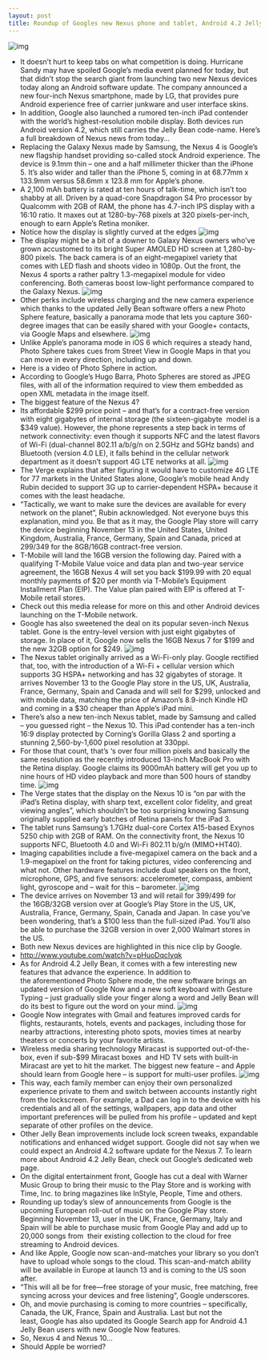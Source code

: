 ```yaml
---
layout: post
title: Roundup of Googles new Nexus phone and tablet, Android 4.2 Jelly Bean
---
```

![img](http://media.idownloadblog.com/wp-content/uploads/2012/10/Nexus-devices-stack-Nexus-4-Nexus-7-Nexus-10.jpg)
* It doesn’t hurt to keep tabs on what competition is doing. Hurricane Sandy may have spoiled Google’s media event planned for today, but that didn’t stop the search giant from launching two new Nexus devices today along an Android software update. The company announced a new four-inch Nexus smartphone, made by LG, that provides pure Android experience free of carrier junkware and user interface skins.
* In addition, Google also launched a rumored ten-inch iPad contender with the world’s highest-resolution mobile display. Both devices run Android version 4.2, which still carries the Jelly Bean code-name. Here’s a full breakdown of Nexus news from today…
* Replacing the Galaxy Nexus made by Samsung, the Nexus 4 is Google’s new flagship handset providing so-called stock Android experience. The device is 9.1mm thin – one and a half millimeter thicker than the iPhone 5. It’s also wider and taller than the iPhone 5, coming in at 68.77mm x 133.9mm versus 58.6mm x 123.8 mm for Apple’s phone.
* A 2,100 mAh battery is rated at ten hours of talk-time, which isn’t too shabby at all. Driven by a quad-core Snapdragon S4 Pro processor by Qualcomm with 2GB of RAM, the phone has 4.7-inch IPS display with a 16:10 ratio. It maxes out at 1280-by-768 pixels at 320 pixels-per-inch, enough to earn Apple’s Retina moniker.
* Notice how the display is slightly curved at the edges
![img](http://media.idownloadblog.com/wp-content/uploads/2012/10/Nexus-4-two-up-profile-angled.jpg)
* The display might be a bit of a downer to Galaxy Nexus owners who’ve grown accustomed to its bright Super AMOLED HD screen at 1,280-by-800 pixels. The back camera is of an eight-megapixel variety that comes with LED flash and shoots video in 1080p. Out the front, the Nexus 4 sports a rather paltry 1.3-megapixel module for video conferencing. Both cameras boost low-light performance compared to the Galaxy Nexus.
![img](http://media.idownloadblog.com/wp-content/uploads/2012/10/Nexus-4-two-up-front-back-portrait.jpg)
* Other perks include wireless charging and the new camera experience which thanks to the updated Jelly Bean software offers a new Photo Sphere feature, basically a panorama mode that lets you capture 360-degree images that can be easily shared with your Google+ contacts, via Google Maps and elsewhere.
![img](http://media.idownloadblog.com/wp-content/uploads/2012/10/Nexus-4-Photo-Sphere.jpg)
* Unlike Apple’s panorama mode in iOS 6 which requires a steady hand, Photo Sphere takes cues from Street View in Google Maps in that you can move in every direction, including up and down.
* Here is a video of Photo Sphere in action.
* According to Google’s Hugo Barra, Photo Spheres are stored as JPEG files, with all of the information required to view them embedded as open XML metadata in the image itself.
* The biggest feature of the Nexus 4?
* Its affordable $299 price point – and that’s for a contract-free version with eight gigabytes of internal storage (the sixteen-gigabyte  model is a $349 value). However, the phone represents a step back in terms of network connectivity: even though it supports NFC and the latest flavors of Wi-Fi (dual-channel 802.11 a/b/g/n on 2.5GHz and 5GHz bands) and Bluetooth (version 4.0 LE), it falls behind in the cellular network department as it doesn’t support 4G LTE networks at all.
![img](http://media.idownloadblog.com/wp-content/uploads/2012/10/Nexus-4-three-up.jpg)
* The Verge explains that after figuring it would have to customize 4G LTE for 77 markets in the United States alone, Google’s mobile head Andy Rubin decided to support 3G up to carrier-dependent HSPA+ because it comes with the least headache.
* “Tactically, we want to make sure the devices are available for every network on the planet”, Rubin acknowledged. Not everyone buys this explanation, mind you. Be that as it may, the Google Play store will carry the device beginning November 13 in the United States, United Kingdom, Australia, France, Germany, Spain and Canada, priced at $299/$349 for the 8GB/16GB contract-free version.
* T-Mobile will land the 16GB version the following day. Paired with a qualifying T-Mobile Value voice and data plan and two-year service agreement, the 16GB Nexus 4 will set you back $199.99 with 20 equal monthly payments of $20 per month via T-Mobile’s Equipment Installment Plan (EIP). The Value plan paired with EIP is offered at T-Mobile retail stores.
* Check out this media release for more on this and other Android devices launching on the T-Mobile network.
* Google has also sweetened the deal on its popular seven-inch Nexus tablet. Gone is the entry-level version with just eight gigabytes of storage. In place of it, Google now sells the 16GB Nexus 7 for $199 and the new 32GB option for $249.
![img](http://media.idownloadblog.com/wp-content/uploads/2012/07/Google-Nexus-7-three-up-front-back-profile.jpg)
* The Nexus tablet originally arrived as a Wi-Fi-only play. Google rectified that, too, with the introduction of a Wi-Fi + cellular version which supports 3G HSPA+ networking and has 32 gigabytes of storage. It arrives November 13 to the Google Play store in the US, UK, Australia, France, Germany, Spain and Canada and will sell for $299, unlocked and with mobile data, matching the price of Amazon’s 8.9-inch Kindle HD and coming in a $30 cheaper than Apple’s iPad mini.
* There’s also a new ten-inch Nexus tablet, made by Samsung and called – you guessed right – the Nexus 10. This iPad contender has a ten-inch 16:9 display protected by Corning’s Gorilla Glass 2 and sporting a stunning 2,560-by-1,600 pixel resolution at 330ppi.
* For those that count, that’s ‘s over four million pixels and basically the same resolution as the recently introduced 13-inch MacBook Pro with the Retina display. Google claims its 9000mAh battery will get you up to nine hours of HD video playback and more than 500 hours of standby time.
![img](http://media.idownloadblog.com/wp-content/uploads/2012/10/Nexus-10-teaser.png)
* The Verge states that the display on the Nexus 10 is “on par with the iPad’s Retina display, with sharp text, excellent color fidelity, and great viewing angles”, which shouldn’t be too surprising knowing Samsung originally supplied early batches of Retina panels for the iPad 3.
* The tablet runs Samsung’s 1.7GHz dual-core Cortex A15-based Exynos 5250 chip with 2GB of RAM. On the connectivity front, the Nexus 10 supports NFC, Bluetooth 4.0 and Wi-Fi 802.11 b/g/n (MIMO+HT40).
* Imaging capabilities include a five-megapixel camera on the back and a 1.9-megapixel on the front for taking pictures, video conferencing and what not. Other hardware features include dual speakers on the front, microphone, GPS, and five sensors: accelerometer, compass, ambient light, gyroscope and – wait for this – barometer.
![img](http://media.idownloadblog.com/wp-content/uploads/2012/10/Nexus-10-front-back1.jpg)
* The device arrives on November 13 and will retail for $399/$499 for the 16GB/32GB version over at Google’s Play Store in the US, UK, Australia, France, Germany, Spain, Canada and Japan. In case you’ve been wondering, that’s a $100 less than the full-sized iPad. You’ll also be able to purchase the 32GB version in over 2,000 Walmart stores in the US.
* Both new Nexus devices are highlighted in this nice clip by Google.
* http://www.youtube.com/watch?v=pHuoDqcIyqk
* As for Android 4.2 Jelly Bean, it comes with a few interesting new features that advance the experience. In addition to the aforementioned Photo Sphere mode, the new software brings an updated version of Google Now and a new soft keyboard with Gesture Typing – just gradually slide your finger along a word and Jelly Bean will do its best to figure out the word on your mind.
![img](http://media.idownloadblog.com/wp-content/uploads/2012/10/Nexus-10-front-right-angled-Google-search.jpg)
* Google Now integrates with Gmail and features improved cards for flights, restaurants, hotels, events and packages, including those for nearby attractions, interesting photo spots, movies times at nearby theaters or concerts by your favorite artists.
* Wireless media sharing technology Miracast is supported out-of-the-box, even if sub-$99 Miracast boxes  and HD TV sets with built-in Miracast are yet to hit the market. The biggest new feature – and Apple should learn from Google here – is support for multi-user profiles.
![img](http://media.idownloadblog.com/wp-content/uploads/2012/10/Jelly-Bean-multi-user-001.jpg)
* This way, each family member can enjoy their own personalized experience private to them and switch between accounts instantly right from the lockscreen. For example, a Dad can log in to the device with his credentials and all of the settings, wallpapers, app data and other important preferences will be pulled from his profile – updated and kept separate of other profiles on the device.
* Other Jelly Bean improvements include lock screen tweaks, expandable notifications and enhanced widget support. Google did not say when we could expect an Android 4.2 software update for the Nexus 7. To learn more about Android 4.2 Jelly Bean, check out Google’s dedicated web page.
* On the digital entertainment front, Google has cut a deal with Warner Music Group to bring their music to the Play Store and is working with Time, Inc. to bring magazines like InStyle, People, Time and others.
* Rounding up today’s slew of announcements from Google is the upcoming European roll-out of music on the Google Play store. Beginning November 13, user in the UK, France, Germany, Italy and Spain will be able to purchase music from Google Play and add up to 20,000 songs from  their existing collection to the cloud for free streaming to Android devices.
* And like Apple, Google now scan-and-matches your library so you don’t have to upload whole songs to the cloud. This scan-and-match ability will be available in Europe at launch 13 and is coming to the US soon after.
* “This will all be for free—free storage of your music, free matching, free syncing across your devices and free listening”, Google underscores.
* Oh, and movie purchasing is coming to more countries – specifically, Canada, the UK, France, Spain and Australia. Last but not the least, Google has also updated its Google Search app for Android 4.1 Jelly Bean users with new Google Now features.
* So, Nexus 4 and Nexus 10…
* Should Apple be worried?

